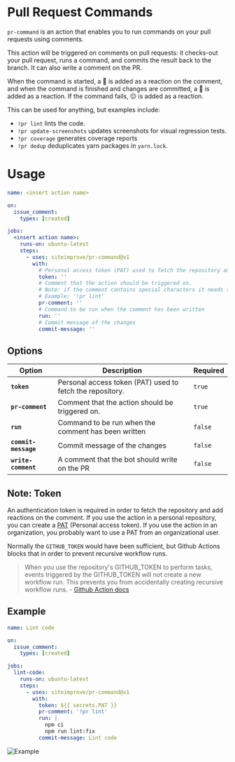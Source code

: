 # Pull Request Commands

`pr-command` is an action that enables you to run commands on your pull requests using comments.

This action will be triggered on comments on pull requests: it checks-out your pull request, runs a command, and commits the result back to the branch. It can also write a comment on the PR.

When the command is started, a 🚀 is added as a reaction on the comment, and when the command is finished and changes are committed, a 🎉 is added as a reaction. If the command fails, 😕 is added as a reaction.

This can be used for anything, but examples include:
- `!pr lint` lints the code.
- `!pr update-screenshots` updates screenshots for visual regression tests.
- `!pr coverage` generates coverage reports
- `!pr dedup` deduplicates yarn packages in `yarn.lock`.

# Usage
<!-- start usage -->
```yaml
name: <insert action name>

on:
  issue_comment:
    types: [created]

jobs:
  <insert action name>:
    runs-on: ubuntu-latest
    steps:
      - uses: siteimprove/pr-command@v1
        with:
          # Personal access token (PAT) used to fetch the repository and add reaction on comment (See note about token)
          token: ''
          # Comment that the action should be triggered on.
          # Note: if the comment contains special characters it needs to be wrapped as a string ''
          # Example: '!pr lint'
          pr-comment: ''
          # Command to be run when the comment has been written
          run: ''
          # Commit message of the changes
          commit-message: ''
```
<!-- end usage -->

## Options

| Option                    | Description                                                | Required       |
| ------------------------- | ---------------------------------------------------------- | -------------- |
| **`token`**               | Personal access token (PAT) used to fetch the repository.  | `true`         |
| **`pr-comment`**          | Comment that the action should be triggered on.            | `true`         |
| **`run`**                 | Command to be run when the comment has been written        | `false`        |
| **`commit-message`**      | Commit message of the changes                              | `false`        |
| **`write-comment`**       | A comment that the bot should write on the PR              | `false`        |

## Note: Token
An authentication token is required in order to fetch the repository and add reactions on the comment.
If you use the action in a personal repository, you can create a [PAT](https://github.com/settings/tokens) (Personal access token).
If you use the action in an organization, you probably want to use a PAT from an organizational user.

Normally the `GITHUB_TOKEN` would have been sufficient, but Github Actions blocks that in order to prevent recursive workflow runs.

> When you use the repository's GITHUB_TOKEN to perform tasks, events triggered by the GITHUB_TOKEN will not create a new workflow run. This prevents you from accidentally creating recursive workflow runs. - [Github Action docs](https://docs.github.com/en/enterprise-server@3.0/actions/security-guides/automatic-token-authentication#using-the-github_token-in-a-workflow)


## Example
```yaml
name: Lint code

on:
  issue_comment:
    types: [created]

jobs:
  lint-code:
    runs-on: ubuntu-latest
    steps:
      - uses: siteimprove/pr-command@v1
        with:
          token: ${{ secrets.PAT }}
          pr-comment: '!pr lint'
          run: |
            npm ci
            npm run lint:fix
          commit-message: Lint code
```
![Example](https://user-images.githubusercontent.com/25243461/150767980-d6c82e0a-e8a6-4e9e-8e29-07a2133ee65c.png)